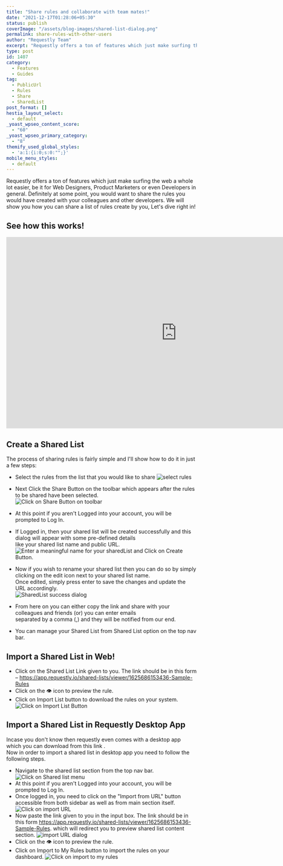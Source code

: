 ```yaml
---
title: "Share rules and collaborate with team mates!"
date: "2021-12-17T01:28:06+05:30"
status: publish
coverImage: "/assets/blog-images/shared-list-dialog.png"
permalink: share-rules-with-other-users
author: "Requestly Team"
excerpt: "Requestly offers a ton of features which just make surfing the web a whole lot easier, be it for Web Designers, Product Marketers or even Developers in general. Definitely at some point, you would want to share the rules you would have created with your colleagues and other developers. We will show you how you can share a list of rules create by you, Let's dive right in!"
type: post
id: 1407
category:
  - Features
  - Guides
tag:
  - PublicUrl
  - Rules
  - Share
  - SharedList
post_format: []
hestia_layout_select:
  - default
_yoast_wpseo_content_score:
  - "60"
_yoast_wpseo_primary_category:
  - "8"
themify_used_global_styles:
  - 'a:1:{i:0;s:0:"";}'
mobile_menu_styles:
  - default
---
```


Requestly offers a ton of features which just make surfing the web a whole lot easier, be it for Web Designers, Product Marketers or even Developers in general. Definitely at some point, you would want to share the rules you would have created with your colleagues and other developers. We will show you how you can share a list of rules create by you, Let's dive right in!

## See how this works!

<p align="center">
<iframe width="900" height="506.25" src="https://www.youtube.com/embed/BM7kTFy-vdc" title="YouTube video player" frameborder="0" allow="accelerometer; autoplay; clipboard-write; encrypted-media; gyroscope; picture-in-picture" allowfullscreen></iframe>
</p>

## Create a Shared List

The process of sharing rules is fairly simple and I'll show how to do it in just a few steps:

- Select the rules from the list that you would like to share
  <img alt="select rules" src="/assets/blog-images/requestly-select-rule-to-share.png" />

- Next Click the Share Button on the toolbar which appears after the rules to be shared have been selected.  
  <img alt="Click on Share Button on toolbar" src="/assets/blog-images/click-on-share-btn.png" />

- At this point if you aren't Logged into your account, you will be prompted to Log In.
- If Logged in, then your shared list will be created successfully and this dialog will appear with some pre-defined details </br> like your shared list name and public URL.
  <img alt="Enter a meaningful name for your sharedList and Click on Create Button." src="/assets/blog-images/shared-list-dialog.png" />

- Now if you wish to rename your shared list then you can do so by simply clicking on the edit icon next to your shared list name.</br> Once edited, simply press enter to save the changes and update the URL accordingly.  
  <img alt="SharedList success dialog" src="/assets/blog-images/edit-shared-details.png" />

- From here on you can either copy the link and share with your colleagues and friends (or) you can enter emails </br>separated by a comma (,) and they will be notified from our end.

- You can manage your Shared List from Shared List option on the top nav bar.

## Import a Shared List in Web!

- Click on the Shared List Link given to you. The link should be in this form – https://app.requestly.io/shared-lists/viewer/1625686153436-Sample-Rules
- Click on the 👁️ icon to preview the rule.
- Click on Import List button to download the rules on your system.  
  <img alt="Click on Import List Button" src="/assets/blog-images/import-shared-list.png" />

## Import a Shared List in Requestly Desktop App

Incase you don't know then requestly even comes with a desktop app which you can download from this link .
</br>Now in order to import a shared list in desktop app you need to follow the following steps.

- Navigate to the shared list section from the top nav bar.
  <img alt="Click on Shared list menu" src="/assets/blog-images/desktop-app-shared-list.png" />
- At this point if you aren't Logged into your account, you will be prompted to Log In.
- Once logged in, you need to click on the "Import from URL" button accessible from both sidebar as well as from main section itself.
  <img alt="Click on import URL " src="/assets/blog-images/desktop-app-import-url.png" />
- Now paste the link given to you in the input box. The link should be in this form https://app.requestly.io/shared-lists/viewer/1625686153436-Sample-Rules. which will redirect you to preview shared list content section.
  <img alt="import URL dialog " src="/assets/blog-images/desktop-app-import-url-dialog.png" />
- Click on the 👁️ icon to preview the rule.
- Click on Import to My Rules button to import the rules on your dashboard.
  <img alt="Click on import to my rules" src="/assets/blog-images/desktop-app-preview-shared-list.png" />
